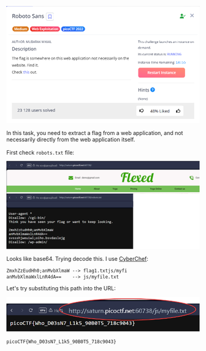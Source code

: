 ![Task desc](../assets/images/Roboto-Sans_image_1.png)

In this task, you need to extract a flag from a web application, and not necessarily directly from the web application itself. <br><br>
First check `robots.txt` file:

![image_2](../assets/images/Roboto-Sans_image_2.png)


Looks like base64. Trying decode this. I use [CyberChef](https://gchq.github.io/CyberChef/): 

```
ZmxhZzEudHh0;anMvbXlmaW --> flag1.txtjs/myfi
anMvbXlmaWxlLnR4dA==    --> js/myfile.txt 
```

Let's try substituting this path into the URL:


![image_3](../assets/images/Roboto-Sans_image_3.png)


`picoCTF{Who_D03sN7_L1k5_90B0T5_718c9043}`

